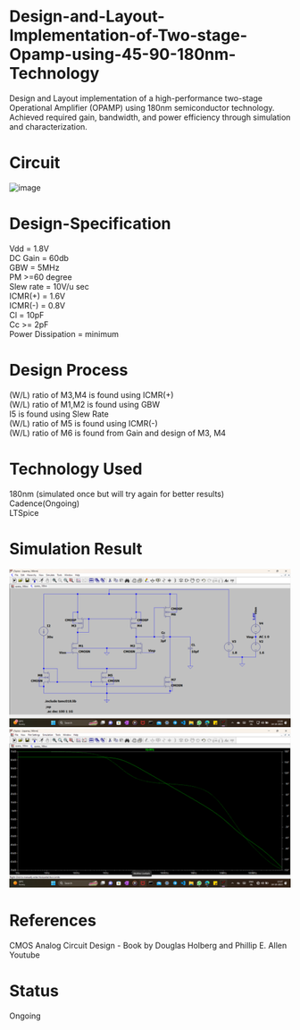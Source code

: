 # Design-and-Layout-Implementation-of-Two-stage-Opamp-using-45-90-180nm-Technology
Design and Layout implementation of a high-performance two-stage Operational Amplifier (OPAMP) using 180nm semiconductor technology. Achieved required gain, bandwidth, and power efficiency through simulation and characterization.

# Circuit
![image](https://github.com/chennakeshavadasa/Design-and-Layout-Implementation-of-Two-stage-Opamp-using-45-90-180nm-Technology/assets/123294639/a5308f86-378b-4f4c-ae18-80641894a93e)

# Design-Specification
Vdd = 1.8V <br>
DC Gain = 60db <br>
GBW = 5MHz <br>
PM >=60 degree <br>
Slew rate = 10V/u sec <br>
ICMR(+) = 1.6V <br>
ICMR(-) = 0.8V <br>
Cl = 10pF <br>
Cc >= 2pF <br>
Power Dissipation = minimum <br>

# Design Process 
(W/L) ratio of M3,M4 is found using ICMR(+) <br> 
(W/L) ratio of M1,M2 is found using GBW <br>
I5 is found using Slew Rate <br>
(W/L) ratio of M5 is found using ICMR(-) <br>
(W/L) ratio of M6 is found from Gain and design of M3, M4 <br>

# Technology Used
180nm (simulated once but will try again for better results) <br>
Cadence(Ongoing) <br>
LTSpice <br>

# Simulation Result 
![image](https://github.com/chennakeshavadasa/Design-and-Layout-Implementation-of-Two-stage-Opamp-using-45-90-180nm-Technology/blob/main/180nm/LTSpice/LTSpice_ckt.png)
![image](https://github.com/chennakeshavadasa/Design-and-Layout-Implementation-of-Two-stage-Opamp-using-45-90-180nm-Technology/blob/main/180nm/LTSpice/LTSpice_2stage_opamp_simu.png)




# References 
CMOS Analog Circuit Design - Book by Douglas Holberg and Phillip E. Allen <br>
Youtube

# Status
Ongoing



